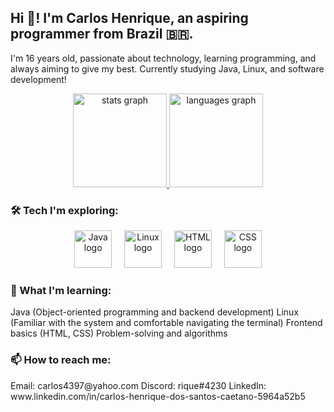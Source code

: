 <h2 align="left">Hi 👋! I'm Carlos Henrique, an aspiring programmer from Brazil 🇧🇷.</h2> <p align="left">I'm 16 years old, passionate about technology, learning programming, and always aiming to give my best. Currently studying Java, Linux, and software development!</p>
<div align="center"> <a href="https://github.com/cimetto"> <img src="https://github-readme-stats.vercel.app/api?username=cimetto&hide_title=false&hide_rank=false&show_icons=true&include_all_commits=true&count_private=true&disable_animations=false&theme=dark&locale=en&hide_border=true" height="150" alt="stats graph" /> </a> <a href="https://github.com/cimetto"> <img src="https://github-readme-stats.vercel.app/api/top-langs?username=cimetto&locale=en&hide_title=false&layout=compact&card_width=320&langs_count=5&theme=dark&hide_border=true" height="150" alt="languages graph" /> </a> </div>
<h3 align="left">🛠️ Tech I'm exploring:</h3> <div align="center"> <img src="https://cdn.jsdelivr.net/gh/devicons/devicon/icons/java/java-original.svg" height="60" alt="Java logo" /> <img width="12" /> <img src="https://cdn.jsdelivr.net/gh/devicons/devicon/icons/linux/linux-original.svg" height="60" alt="Linux logo" /> <img width="12" /> <img src="https://cdn.jsdelivr.net/gh/devicons/devicon/icons/html5/html5-original.svg" height="60" alt="HTML logo" /> <img width="12" /> <img src="https://cdn.jsdelivr.net/gh/devicons/devicon/icons/css3/css3-original.svg" height="60" alt="CSS logo" /> </div>
<h3 align="left"><h3 align="left">📖 What I'm learning:</h3>
Java (Object-oriented programming and backend development)
Linux (Familiar with the system and comfortable navigating the terminal)
Frontend basics (HTML, CSS)
Problem-solving and algorithms
<h3 align="left">📫 How to reach me:</h3>
Email: carlos4397@yahoo.com
Discord: rique#4230
LinkedIn: www.linkedin.com/in/carlos-henrique-dos-santos-caetano-5964a52b5

